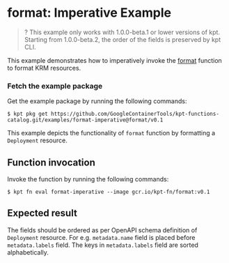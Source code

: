# format: Imperative Example

>? This example only works with 1.0.0-beta.1 or lower versions of kpt. Starting
>  from 1.0.0-beta.2, the order of the fields is preserved by kpt CLI.

This example demonstrates how to imperatively invoke the [format] function to
format KRM resources.

### Fetch the example package

Get the example package by running the following commands:

```shell
$ kpt pkg get https://github.com/GoogleContainerTools/kpt-functions-catalog.git/examples/format-imperative@format/v0.1
```

This example depicts the functionality of `format` function by formatting a
`Deployment` resource.

## Function invocation

Invoke the function by running the following commands:

```shell
$ kpt fn eval format-imperative --image gcr.io/kpt-fn/format:v0.1
```

## Expected result

The fields should be ordered as per OpenAPI schema definition of `Deployment`
resource. For e.g. `metadata.name` field is placed before `metadata.labels`
field. The keys in `metadata.labels` field are sorted alphabetically.


[format]: https://catalog.kpt.dev/format/v0.1/